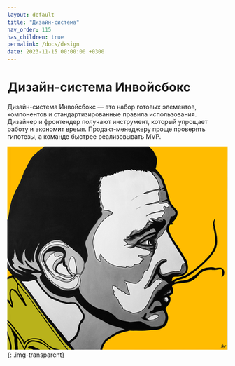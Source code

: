 ```yaml
---
layout: default
title: "Дизайн-система"
nav_order: 115
has_children: true
permalink: /docs/design
date: 2023-11-15 00:00:00 +0300
---
```


# Дизайн-система Инвойсбокс

Дизайн-система Инвойсбокс — это набор готовых элементов, компонентов и стандартизированные правила использования. Дизайнер и фронтендер
получают инструмент, который упрощает работу и экономит время. Продакт-менеджеру проще проверять гипотезы, а команде быстрее реализовывать
MVP.


![Дизайн-система Инвойсбокс](/assets/images/design.png){: .img-transparent}

